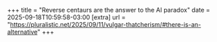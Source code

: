 +++
title = "Reverse centaurs are the answer to the AI paradox"
date = 2025-09-18T10:59:58-03:00
[extra]
url = "https://pluralistic.net/2025/09/11/vulgar-thatcherism/#there-is-an-alternative"
+++
